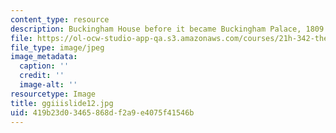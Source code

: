 ```yaml
---
content_type: resource
description: Buckingham House before it became Buckingham Palace, 1809.
file: https://ol-ocw-studio-app-qa.s3.amazonaws.com/courses/21h-342-the-royal-family-fall-2003/419b23d03465868df2a9e4075f41546b_ggiiislide12.jpg
file_type: image/jpeg
image_metadata:
  caption: ''
  credit: ''
  image-alt: ''
resourcetype: Image
title: ggiiislide12.jpg
uid: 419b23d0-3465-868d-f2a9-e4075f41546b
---
```

